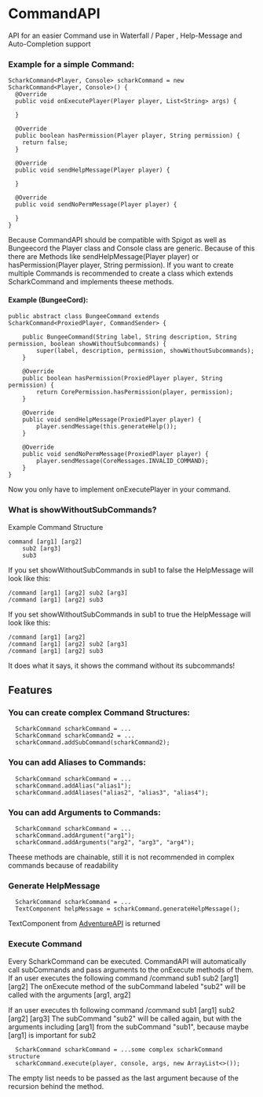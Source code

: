 # CommandAPI
API for an easier Command use in Waterfall / Paper , Help-Message and Auto-Completion support

### Example for a simple Command:
```
ScharkCommand<Player, Console> scharkCommand = new ScharkCommand<Player, Console>() {
  @Override
  public void onExecutePlayer(Player player, List<String> args) {
                
  }

  @Override
  public boolean hasPermission(Player player, String permission) {
    return false;
  }

  @Override
  public void sendHelpMessage(Player player) {

  }

  @Override
  public void sendNoPermMessage(Player player) {

  }
}
```

Because CommandAPI should be compatible with Spigot as well as Bungeecord the Player class and Console class are generic. Because of this there
are Methods like sendHelpMessage(Player player) or hasPermission(Player player, String permission).
If you want to create multiple Commands is recommended to create a class which extends ScharkCommand and implements theese methods.

#### Example (BungeeCord):
```
public abstract class BungeeCommand extends ScharkCommand<ProxiedPlayer, CommandSender> {

    public BungeeCommand(String label, String description, String permission, boolean showWithoutSubcommands) {
        super(label, description, permission, showWithoutSubcommands);
    }

    @Override
    public boolean hasPermission(ProxiedPlayer player, String permission) {
        return CorePermission.hasPermission(player, permission);
    }

    @Override
    public void sendHelpMessage(ProxiedPlayer player) {
        player.sendMessage(this.generateHelp());
    }

    @Override
    public void sendNoPermMessage(ProxiedPlayer player) {
        player.sendMessage(CoreMessages.INVALID_COMMAND);
    }
}
```

Now you only have to implement onExecutePlayer in your command.

### What is showWithoutSubCommands?

Example Command Structure
```
command [arg1] [arg2]
    sub2 [arg3]
    sub3
```
If you set showWithoutSubCommands in sub1 to false the HelpMessage will look like this:
```
/command [arg1] [arg2] sub2 [arg3]
/command [arg1] [arg2] sub3
```
If you set showWithoutSubCommands in sub1 to true the HelpMessage will look like this:
```
/command [arg1] [arg2]
/command [arg1] [arg2] sub2 [arg3]
/command [arg1] [arg2] sub3
```
It does what it says, it shows the command without its subcommands!


## Features

### You can create complex Command Structures:
```
  ScharkCommand scharkCommand = ...
  ScharkCommand scharkCommand2 = ...
  scharkCommand.addSubCommand(scharkCommand2);
```

### You can add Aliases to Commands:
```
  ScharkCommand scharkCommand = ...
  scharkCommand.addAlias("alias1");
  scharkCommand.addAliases("alias2", "alias3", "alias4");
```

### You can add Arguments to Commands:
```
  ScharkCommand scharkCommand = ...
  scharkCommand.addArgument("arg1");
  scharkCommand.addArguments("arg2", "arg3", "arg4");
```

Theese methods are chainable, still it is not recommended in complex commands because of readability

### Generate HelpMessage
```
  ScharkCommand scharkCommand = ...
  TextComponent helpMessage = scharkCommand.generateHelpMessage();
```
TextComponent from [AdventureAPI](https://github.com/KyoriPowered/adventure) is returned

### Execute Command

Every ScharkCommand can be executed. CommandAPI will automatically call subCommands and pass arguments to the onExecute methods of them.
If an user executes the following command
/command sub1 sub2 [arg1] [arg2] 
The onExecute method of the subCommand labeled "sub2" will be called with the arguments [arg1, arg2]

If an user executes th following command
/command sub1 [arg1] sub2 [arg2] [arg3]
The subCommand "sub2" will be called again, but with the arguments including [arg1] from the subCommand "sub1", because maybe [arg1] is important for sub2

```
  ScharkCommand scharkCommand = ...some complex scharkCommand structure
  scharkCommand.execute(player, console, args, new ArrayList<>());
```
The empty list needs to be passed as the last argument because of the recursion behind the method.
